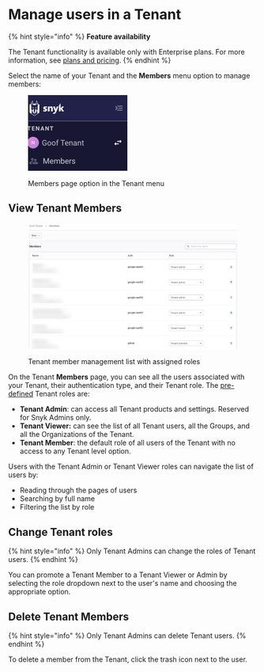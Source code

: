 # Manage users in a Tenant

{% hint style="info" %}
**Feature availability**

The Tenant functionality is available only with Enterprise plans. For more information, see [plans and pricing](https://snyk.io/plans/).&#x20;
{% endhint %}

Select the name of your Tenant and the **Members** menu option to manage members:

<figure><img src="../../../.gitbook/assets/tenant-nav-member.png" alt="Members page option in the Tenant menu" width="201"><figcaption><p>Members page option in the Tenant menu</p></figcaption></figure>

## View Tenant Members

<figure><img src="../../../.gitbook/assets/Tenant-member-list.png" alt="Tenant member management list with assigned roles"><figcaption><p>Tenant member management list with assigned roles</p></figcaption></figure>

On the Tenant **Members** page, you can see all the users associated with your Tenant, their authentication type, and their Tenant role. The [pre-defined](../../user-roles/pre-defined-roles.md#role-types) Tenant roles are:

* **Tenant Admin**: can access all Tenant products and settings. Reserved for Snyk Admins only.&#x20;
* **Tenant Viewer:** can see the list of all Tenant users, all the Groups, and all the Organizations of the Tenant.
* **Tenant Member**: the default role of all users of the Tenant with no access to any Tenant level option.

Users with the Tenant Admin or Tenant Viewer roles can navigate the list of users by:

* Reading through the pages of users
* Searching by full name
* Filtering the list by role

## Change Tenant roles

{% hint style="info" %}
Only Tenant Admins can change the roles of Tenant users.
{% endhint %}

You can promote a Tenant Member to a Tenant Viewer or Admin by selecting the role dropdown next to the user's name and choosing the appropriate option.

## Delete Tenant Members

{% hint style="info" %}
Only Tenant Admins can delete Tenant users.
{% endhint %}

To delete a member from the Tenant, click the trash icon next to the user.
